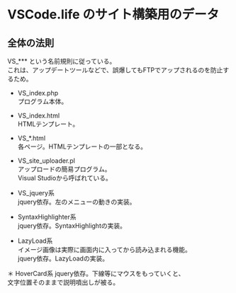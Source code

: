 ﻿# VSCode.life のサイト構築用のデータ

## 全体の法則

VS_*** という名前規則に従っている。  
これは、アップデートツールなどで、誤爆してもFTPでアップされるのを防止するため。

 * VS_index.php  
プログラム本体。

* VS_index.html  
HTMLテンプレート。

* VS_*.html  
各ページ。HTMLテンプレートの一部となる。

* VS_site_uploader.pl  
アップロードの簡易プログラム。  
Visual Studioから呼ばれている。

* VS_jquery系  
jquery依存。左のメニューの動きの実装。

* SyntaxHighlighter系  
jquery依存。SyntaxHighlightの実装。

* LazyLoad系  
イメージ画像は実際に画面内に入ってから読み込まれる機能。  
jquery依存。LazyLoadの実装。

＊ HoverCard系
jquery依存。下線等にマウスをもっていくと、  
文字位置そのままで説明噴出しが被る。





